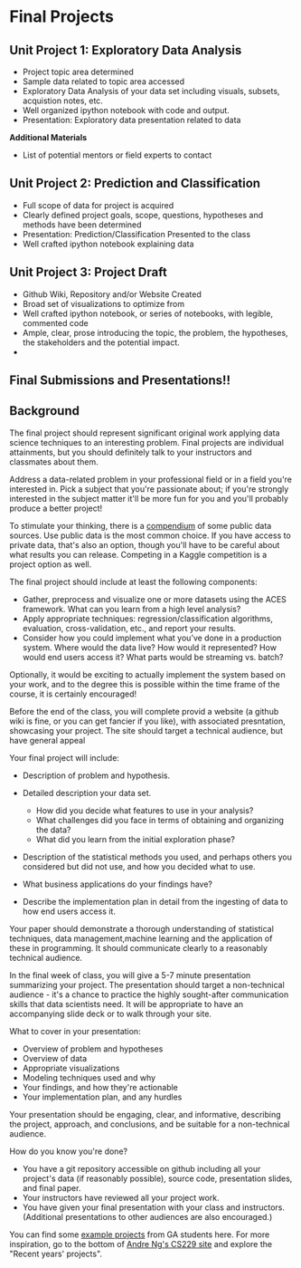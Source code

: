 # Final Projects


## Unit Project 1: Exploratory Data Analysis

* Project topic area determined
* Sample data related to topic area accessed
* Exploratory Data Analysis of your data set including visuals, subsets, acquistion notes, etc.
* Well organized ipython notebook with code and output.
* Presentation: Exploratory data presentation related to data

**Additional Materials**

* List of potential mentors or field experts to contact

## Unit Project 2: Prediction and Classification

* Full scope of data for project is acquired
* Clearly defined project goals, scope, questions, hypotheses and methods have been determined
* Presentation: Prediction/Classification Presented to the class
* Well crafted ipython notebook explaining data

## Unit Project 3: Project Draft

* Github Wiki, Repository and/or Website Created
* Broad set of visualizations to optimize from
* Well crafted ipython notebook, or series of notebooks, with legible, commented code
* Ample, clear, prose introducing the topic, the problem, the hypotheses, the stakeholders and the potential impact.
* 

## Final Submissions and Presentations!!

## Background

The final project should represent significant original work applying data science techniques to an interesting problem. Final projects are individual attainments, but you should definitely talk to your instructors and classmates about them.

Address a data­-related problem in your professional field or in a field you're interested in. Pick a subject that you're passionate about; if you're strongly interested in the subject matter it'll be more fun for you and you'll probably produce a better project!

To stimulate your thinking, there is a [compendium](data_sources.md) of some public data sources. Use public data is the most common choice. If you have access to private data, that's also an option, though you'll have to be careful about what results you can release. Competing in a Kaggle competition is a project option as well.

The final project should include at least the following components:

 * Gather, preprocess and visualize one or more datasets using the ACES framework. What can you learn from a high­ level analysis?
 * Apply appropriate techniques: regression/classification algorithms, evaluation, cross-­validation, etc., and report your results.
 * Consider how you could implement what you’ve done in a production system. Where would the data live? How would it represented? How would end ­users access it? What parts would be streaming vs. batch?

Optionally, it would be exciting to actually implement the system based on your work, and to the degree this is possible within the time frame of the course, it is certainly encouraged!

Before the end of the class, you will complete provid a website (a github wiki is fine, or you can get fancier if you like), with associated presntation, showcasing your project. The site should target a technical audience, but have general appeal

Your final project will include:

 * Description of problem and hypothesis.

 * Detailed description your data set.
     * How did you decide what features to use in your analysis?
     * What challenges did you face in terms of obtaining and organizing the data?
     * What did you learn from the initial exploration phase?
 
* Description of  the statistical methods you used, and perhaps others you considered but did not use, and how you decided what to use.

* What business applications do your findings have?

* Describe the implementation plan in detail from the ingesting of data to how end ­users access it.

Your paper should demonstrate a thorough understanding of statistical techniques, data management,machine learning and the application of these in programming. It should communicate clearly to a reasonably technical audience.

In the final week of class, you will give a 5-7 minute presentation summarizing your project. The presentation should target a non­-technical audience - it's a chance to practice the highly sought-after communication skills that data scientists need. It will be appropriate to have an accompanying slide deck or to walk through your site.

What to cover in your presentation:

 * Overview of problem and hypotheses
 * Overview of data
 * Appropriate visualizations
 * Modeling techniques used and why
 * Your findings, and how they're actionable
 * Your implementation plan, and any hurdles

Your presentation should be engaging, clear, and informative, describing the project, approach, and conclusions, and be suitable for a non­-technical audience.

How do you know you're done?

 * You have a git repository accessible on github including all your project's data (if reasonably possible), source code, presentation slides, and final paper.
 * Your instructors have reviewed all your project work.
 * You have given your final presentation with your class and instructors. (Additional presentations to other audiences are also encouraged.)

You can find some [example projects](https://github.com/ajschumacher/gadsdc/tree/master/final_projects/examples) from GA students here. For more inspiration, go to the bottom of [Andre Ng's CS229 site](http://cs229.stanford.edu/) and explore the "Recent years' projects".
